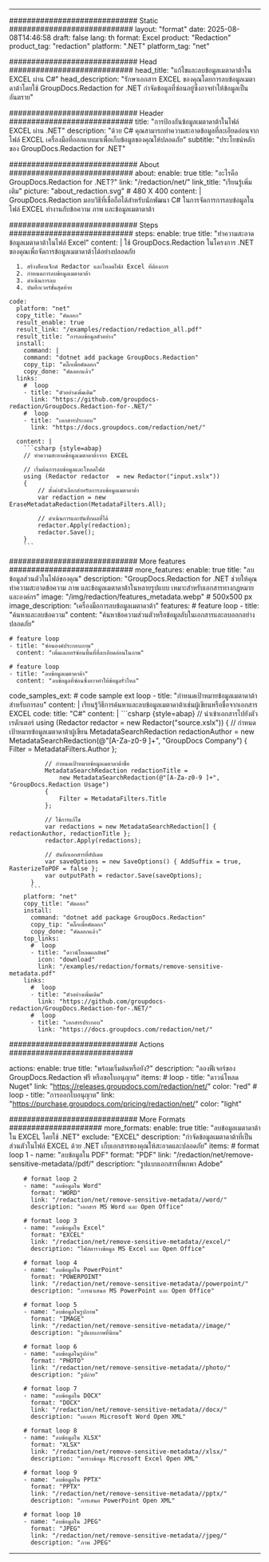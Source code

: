 
---
############################# Static ############################
layout: "format"
date:  2025-08-08T14:46:58
draft: false
lang: th
format: Excel
product: "Redaction"
product_tag: "redaction"
platform: ".NET"
platform_tag: "net"

############################# Head ############################
head_title: "แก้ไขและลบข้อมูลเมตาดาต้าใน EXCEL ผ่าน C#"
head_description: "รักษาเอกสาร EXCEL ของคุณโดยการลบข้อมูลเมตาดาต้าโดยใช้ GroupDocs.Redaction for .NET กำจัดข้อมูลที่ซ่อนอยู่ซึ่งอาจทำให้ข้อมูลเป็นอันตราย"

############################# Header ############################
title: "การป้องกันข้อมูลเมตาดาต้าในไฟล์ EXCEL ผ่าน .NET" 
description: "ด้วย C# คุณสามารถทำความสะอาดข้อมูลที่ละเอียดอ่อนจากไฟล์ EXCEL เครื่องมือที่ออกแบบมาเพื่อเก็บข้อมูลของคุณให้ปลอดภัย"
subtitle: "ประโยชน์หลักของ GroupDocs.Redaction for .NET" 

############################# About ############################
about:
    enable: true
    title: "อะไรคือ GroupDocs.Redaction for .NET?"
    link: "/redaction/net/"
    link_title: "เรียนรู้เพิ่มเติม"
    picture: "about_redaction.svg" # 480 X 400
    content: |
       GroupDocs.Redaction มอบวิธีที่เชื่อถือได้สำหรับนักพัฒนา C# ในการจัดการการลบข้อมูลในไฟล์ EXCEL ทำงานกับข้อความ ภาพ และข้อมูลเมตาดาต้า

############################# Steps ############################
steps:
    enable: true
    title: "ทำความสะอาดข้อมูลเมตาดาต้าในไฟล์ Excel"
    content: |
      ใช้ GroupDocs.Redaction ในโครงการ .NET ของคุณเพื่อจัดการข้อมูลเมตาดาต้าได้อย่างปลอดภัย
      
      1. สร้างอ็อบเจ็กต์ Redactor และโหลดไฟล์ Excel ที่ต้องการ
      2. กำหนดการลบข้อมูลเมตาดาต้า
      3. ดำเนินการลบ
      4. บันทึกเวอร์ชั่นสุดท้าย
   
    code:
      platform: "net"
      copy_title: "คัดลอก"
      result_enable: true
      result_link: "/examples/redaction/redaction_all.pdf"
      result_title: "การลบข้อมูลตัวอย่าง"
      install:
        command: |
        command: "dotnet add package GroupDocs.Redaction"
        copy_tip: "คลิ๊กเพื่อคัดลอก"
        copy_done: "คัดลอกแล้ว"
      links:
        #  loop
        - title: "ตัวอย่างเพิ่มเติม"
          link: "https://github.com/groupdocs-redaction/GroupDocs.Redaction-for-.NET/"
        #  loop
        - title: "เอกสารประกอบ"
          link: "https://docs.groupdocs.com/redaction/net/"
          
      content: |
        ```csharp {style=abap}
        // ทำความสะอาดข้อมูลเมตาดาต้าจาก EXCEL

        // เริ่มต้นการลบข้อมูลและโหลดไฟล์
        using (Redactor redactor  = new Redactor("input.xslx"))
        {
            // ตั้งค่าตัวเลือกสำหรับการลบข้อมูลเมตาดาต้า
            var redaction = new EraseMetadataRedaction(MetadataFilters.All);
            
            // ดำเนินการและบันทึกผลที่ได้
            redactor.Apply(redaction);
            redactor.Save();
        }
        ```            


############################# More features ############################
more_features:
  enable: true
  title: "ลบข้อมูลส่วนตัวในไฟล์ของคุณ"
  description: "GroupDocs.Redaction for .NET ช่วยให้คุณทำความสะอาดข้อความ ภาพ และข้อมูลเมตาดาต้าในหลายรูปแบบ เหมาะสำหรับเอกสารทางกฎหมายและองค์กร"
  image: "/img/redaction/features_metadata.webp" # 500x500 px
  image_description: "เครื่องมือการลบข้อมูลเมตาดาต้า"
  features:
    # feature loop
    - title: "ค้นหาและลบข้อความ"
      content: "ค้นหาข้อความส่วนตัวหรือข้อมูลลับในเอกสารและลบออกอย่างปลอดภัย"

    # feature loop
    - title: "ซ่อนองค์ประกอบภาพ"
      content: "เพิ่มเลเยอร์ซ่อนพื้นที่ที่ละเอียดอ่อนในภาพ"

    # feature loop
    - title: "ลบข้อมูลเมตาดาต้า"
      content: "ลบข้อมูลที่ซ่อนซึ่งอาจทำให้ข้อมูลรั่วไหล"
      
  code_samples_ext:
    # code sample ext loop
    - title: "กำหนดเป้าหมายข้อมูลเมตาดาต้าสำหรับการลบ"
      content: |
        เรียนรู้วิธีการค้นหาและลบข้อมูลเมตาดาต้าเช่นผู้เขียนหรือชื่อจากเอกสาร EXCEL
      code:
        title: "C#"
        content: |
          ```csharp {style=abap}
          //  นำเข้าเอกสารไปยังตัวเรดักเตอร์
          using (Redactor redactor  = new Redactor("source.xslx"))
          {
              // กำหนดเป้าหมายข้อมูลเมตาดาต้าผู้เขียน
              MetadataSearchRedaction redactionAuthor = 
                  new MetadataSearchRedaction(@"[A-Za-z0-9 ]+", "GroupDocs Company")
              {
                  Filter = MetadataFilters.Author
              };

              // กำหนดเป้าหมายข้อมูลเมตาดาต้าชื่อ
              MetadataSearchRedaction redactionTitle = 
                  new MetadataSearchRedaction(@"[A-Za-z0-9 ]+", "GroupDocs.Redaction Usage")
              {
                  Filter = MetadataFilters.Title
              };

              // ใช้การแก้ไข
              var redactions = new MetadataSearchRedaction[] { redactionAuthor, redactionTitle };
              redactor.Apply(redactions);

              // บันทึกเอกสารที่อัปเดต
              var saveOptions = new SaveOptions() { AddSuffix = true, RasterizeToPDF = false };
              var outputPath = redactor.Save(saveOptions);
          }
          ```
        platform: "net"
        copy_title: "คัดลอก"
        install:
          command: "dotnet add package GroupDocs.Redaction"
          copy_tip: "คลิ๊กเพื่อคัดลอก"
          copy_done: "คัดลอกแล้ว"
        top_links:
          #  loop
          - title: "ดาวน์โหลดผลลัพธ์"
            icon: "download"
            link: "/examples/redaction/formats/remove-sensitive-metadata.pdf"
        links:
          #  loop
          - title: "ตัวอย่างเพิ่มเติม"
            link: "https://github.com/groupdocs-redaction/GroupDocs.Redaction-for-.NET/"
          #  loop
          - title: "เอกสารประกอบ"
            link: "https://docs.groupdocs.com/redaction/net/"


############################# Actions ############################

actions:
  enable: true
  title: "พร้อมเริ่มต้นหรือยัง?"
  description: "ลองฟีเจอร์ของ GroupDocs.Redaction ฟรี หรือขอใบอนุญาต"
  items:
    #  loop
    - title: "ดาวน์โหลด Nuget"
      link: "https://releases.groupdocs.com/redaction/net/"
      color: "red"
        #  loop
    - title: "การออกใบอนุญาต"
      link: "https://purchase.groupdocs.com/pricing/redaction/net/"
      color: "light"


############################# More Formats #####################
more_formats:
    enable: true
    title: "ลบข้อมูลเมตาดาต้าใน EXCEL โดยใช้ .NET"
    exclude: "EXCEL"
    description: "กำจัดข้อมูลเมตาดาต้าที่เป็นส่วนตัวในไฟล์ EXCEL ด้วย .NET เก็บเอกสารของคุณให้สะอาดและปลอดภัย"
    items: 
        # format loop 1
        - name: "ลบข้อมูลใน PDF"
          format: "PDF"
          link: "/redaction/net/remove-sensitive-metadata//pdf/"
          description: "รูปแบบเอกสารที่พกพา Adobe"

        # format loop 2
        - name: "ลบข้อมูลใน Word"
          format: "WORD"
          link: "/redaction/net/remove-sensitive-metadata//word/"
          description: "เอกสาร MS Word และ Open Office"
          
        # format loop 3
        - name: "ลบข้อมูลใน Excel"
          format: "EXCEL"
          link: "/redaction/net/remove-sensitive-metadata//excel/"
          description: "ไฟล์ตารางข้อมูล MS Excel และ Open Office"

        # format loop 4
        - name: "ลบข้อมูลใน PowerPoint"
          format: "POWERPOINT"
          link: "/redaction/net/remove-sensitive-metadata//powerpoint/"
          description: "การนำเสนอ MS PowerPoint และ Open Office"

        # format loop 5
        - name: "ลบข้อมูลในรูปภาพ"
          format: "IMAGE"
          link: "/redaction/net/remove-sensitive-metadata//image/"
          description: "รูปแบบภาพที่นิยม"

        # format loop 6
        - name: "ลบข้อมูลในรูปถ่าย"
          format: "PHOTO"
          link: "/redaction/net/remove-sensitive-metadata//photo/"
          description: "รูปถ่าย"

        # format loop 7
        - name: "ลบข้อมูลใน DOCX"
          format: "DOCX"
          link: "/redaction/net/remove-sensitive-metadata//docx/"
          description: "เอกสาร Microsoft Word Open XML"
          
        # format loop 8
        - name: "ลบข้อมูลใน XLSX"
          format: "XLSX"
          link: "/redaction/net/remove-sensitive-metadata//xlsx/"
          description: "ตารางข้อมูล Microsoft Excel Open XML"
          
        # format loop 9
        - name: "ลบข้อมูลใน PPTX"
          format: "PPTX"
          link: "/redaction/net/remove-sensitive-metadata//pptx/"
          description: "การเสนอ PowerPoint Open XML"

        # format loop 10
        - name: "ลบข้อมูลใน JPEG"
          format: "JPEG"
          link: "/redaction/net/remove-sensitive-metadata//jpeg/"
          description: "ภาพ JPEG"


---
